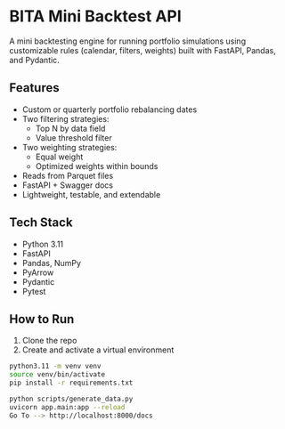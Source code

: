 # BITA Mini Backtest API

A mini backtesting engine for running portfolio simulations using customizable rules (calendar, filters, weights) built with FastAPI, Pandas, and Pydantic.

## Features

- Custom or quarterly portfolio rebalancing dates
- Two filtering strategies:
  - Top N by data field
  - Value threshold filter
- Two weighting strategies:
  - Equal weight
  - Optimized weights within bounds
- Reads from Parquet files
- FastAPI + Swagger docs
- Lightweight, testable, and extendable

## Tech Stack

- Python 3.11
- FastAPI
- Pandas, NumPy
- PyArrow
- Pydantic
- Pytest

## How to Run

1. Clone the repo
2. Create and activate a virtual environment

```bash
python3.11 -m venv venv
source venv/bin/activate
pip install -r requirements.txt

python scripts/generate_data.py
uvicorn app.main:app --reload
Go To --> http://localhost:8000/docs


